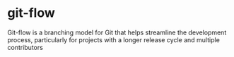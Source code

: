 # git-flow
Git-flow is a branching model for Git that helps streamline the development process, particularly for projects with a longer release cycle and multiple contributors
